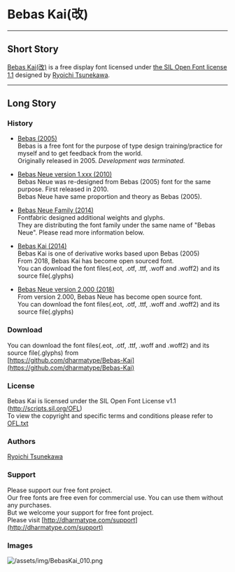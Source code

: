 # Bebas Kai(改)

---

## Short Story
[Bebas Kai(改)](https://github.com/dharmatype/Bebas-Kai) is a free display font licensed under [the SIL Open Font license 1.1](http://scripts.sil.org/OFL) designed by [Ryoichi Tsunekawa](http://dharmatype.com).   

---

## Long Story
### History
*  [Bebas (2005)](https://github.com/dharmatype/Bebas)  
Bebas  is a free font for the purpose of type design training/practice for myself and to get feedback from the world.  
Originally released in 2005. *Development was terminated.*

* [Bebas Neue version 1.xxx (2010)](https://github.com/dharmatype/Bebas-Neue)  
Bebas Neue was re-designed from Bebas (2005) font for the same purpose. First released in 2010.  
Bebas Neue have same proportion and theory as Bebas (2005).

* [Bebas Neue Family (2014)](http://www.fontfabric.com/bebas-neue/)  
Fontfabric designed additional weights and glyphs.  
They are distributing the font family under the same name of "Bebas Neue". Please read more information below.  

* [Bebas Kai (2014)](https://github.com/dharmatype/Bebas-Kai)  
Bebas Kai is one of derivative works based upon Bebas (2005)  
From 2018, Bebas Kai has become open sourced font.  
You can download the font files(.eot, .otf, .ttf, .woff and .woff2) and its source file(.glyphs)

* [Bebas Neue version 2.000 (2018)](https://github.com/dharmatype/Bebas-Neue)  
From version 2.000, Bebas Neue has become open source font.  
You can download the font files(.eot, .otf, .ttf, .woff and .woff2) and its source file(.glyphs)

### Download
You can download the font files(.eot, .otf, .ttf, .woff and .woff2) and its source file(.glyphs) from  
[https://github.com/dharmatype/Bebas-Kai](https://github.com/dharmatype/Bebas-Kai)  


### License
Bebas Kai is licensed under the SIL Open Font License v1.1 (<http://scripts.sil.org/OFL>)  
To view the copyright and specific terms and conditions please refer to [OFL.txt](https://github.com/dharmatype/Bebas-Kai/blob/master/OFL.txt)


### Authors
[Ryoichi Tsunekawa](http://dharmatype.com)  


### Support
Please support our free font project.  
Our free fonts are free even for commercial use. You can use them without any purchases.  
But we welcome your support for free font project.  
Please visit [http://dharmatype.com/support](http://dharmatype.com/support)


### Images
![/assets/img/BebasKai_010.png](/assets/img/BebasKai_010.png)
